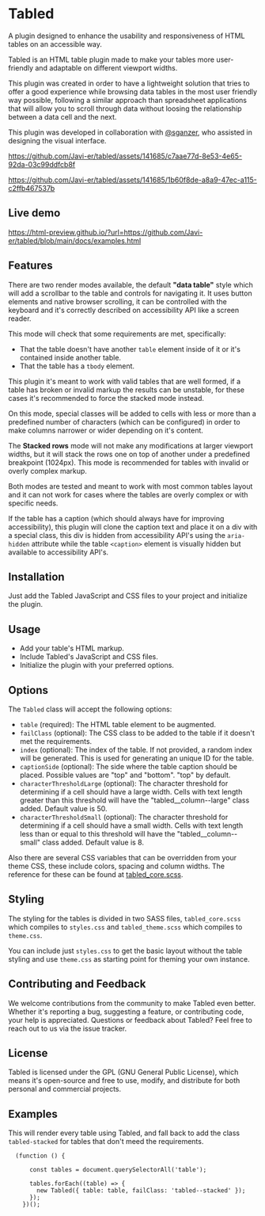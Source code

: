 
# Tabled
A plugin designed to enhance the usability and responsiveness of HTML tables on an accessible way.

Tabled is an HTML table plugin made to make your tables more user-friendly and adaptable on different viewport widths.

This plugin was created in order to have a lightweight solution that tries to offer a good experience while browsing data tables in the most user friendly way possible, following a similar approach than spreadsheet applications that will allow you to scroll through data without loosing the relationship between a data cell and the next.

This plugin was developed in collaboration with [@sganzer](https://github.com/sganzer), who assisted in designing the visual interface.


https://github.com/Javi-er/tabled/assets/141685/c7aae77d-8e53-4e65-92da-03c99ddfcb8f

https://github.com/Javi-er/tabled/assets/141685/1b60f8de-a8a9-47ec-a115-c2ffb467537b


## Live demo
https://html-preview.github.io/?url=https://github.com/Javi-er/tabled/blob/main/docs/examples.html

## Features
There are two render modes available, the default **"data table"** style which will add a scrollbar to the table and controls for navigating it. It uses button elements and native browser scrolling, it can be controlled with the keyboard and it's correctly described on accessibility API like a screen reader.

This mode will check that some requirements are met, specifically:
- That the table doesn't have another `table` element inside of it or it's contained inside another table.
- That the table has a `tbody` element.

This plugin it's meant to work with valid tables that are well formed, if a table has broken or invalid markup the results can be unstable, for these cases it's recommended to force the stacked mode instead.

On this mode, special classes will be added to cells with less or more than a predefined number of characters (which can be configured) in order to make columns narrower or wider depending on it's content.

The **Stacked rows** mode will not make any modifications at larger viewport widths, but it will stack the rows one on top of another under a predefined breakpoint (1024px). This mode is recommended for tables with invalid or overly complex markup.

Both modes are tested and meant to work with most common tables layout and it can not work for cases where the tables are overly complex or with specific needs.

If the table has a caption (which should always have for improving accessibility), this plugin will clone the caption text and place it on a div with a special class, this div is hidden from accessibility API's using the `aria-hidden` attribute while the table `<caption>` element is visually hidden but available to accessibility API's.

## Installation
Just add the Tabled JavaScript and CSS files to your project and initialize the plugin.

## Usage

- Add your table's HTML markup.
- Include Tabled's JavaScript and CSS files.
- Initialize the plugin with your preferred options.

## Options

The `Tabled` class will accept the following options:

- `table` (required): The HTML table element to be augmented.
- `failClass` (optional): The CSS class to be added to the table if it doesn't met the requirements.
- `index` (optional): The index of the table. If not provided, a random index will be generated. This is used for generating an unique ID for the table.
- `captionSide` (optional):  The side where the table caption should be placed. Possible values are "top" and "bottom". "top" by default.
- `characterThresholdLarge` (optional): The character threshold for determining if a cell should have a large width. Cells with text length greater than this threshold will have the "tabled__column--large" class added. Default value is 50.
- `characterThresholdSmall` (optional): The character threshold for determining if a cell should have a small width. Cells with text length less than or equal to this threshold will have the "tabled__column--small" class added. Default value is 8.

Also there are several CSS variables that can be overridden from your theme CSS, these include colors, spacing and column widths. The reference for these can be found at [tabled_core.scss](src/styles/tabled_core.scss).

## Styling

The styling for the tables is divided in two SASS files, `tabled_core.scss` which compiles to `styles.css` and `tabled_theme.scss` which compiles to `theme.css`.

You can include just `styles.css` to get the basic layout without the table styling and use `theme.css` as starting point for theming your own instance.

## Contributing and Feedback
We welcome contributions from the community to make Tabled even better. Whether it's reporting a bug, suggesting a feature, or contributing code, your help is appreciated.
Questions or feedback about Tabled? Feel free to reach out to us via the issue tracker.

## License
Tabled is licensed under the GPL (GNU General Public License), which means it's open-source and free to use, modify, and distribute for both personal and commercial projects.

## Examples

This will render every table using Tabled, and fall back to add the class `tabled-stacked` for tables that don't meed the requirements.

```
  (function () {

      const tables = document.querySelectorAll('table');

      tables.forEach((table) => {
        new Tabled({ table: table, failClass: 'tabled--stacked' });
      });
    })();
```

